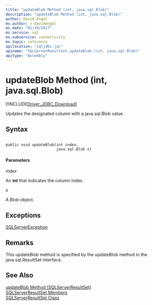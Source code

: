 ```yaml
---
title: "updateBlob Method (int, java.sql.Blob)"
description: "updateBlob Method (int, java.sql.Blob)"
author: David-Engel
ms.author: v-davidengel
ms.date: "01/19/2017"
ms.service: sql
ms.subservice: connectivity
ms.topic: reference
apilocation: "sqljdbc.jar"
apiname: "SQLServerResultSet.updateBlob (int, java.sql.Blob)"
apitype: "Assembly"
---
```

# updateBlob Method (int, java.sql.Blob)
[!INCLUDE[Driver_JDBC_Download](../../../includes/driver_jdbc_download.md)]

  Updates the designated column with a java.sql.Blob value.  
  
## Syntax  
  
```  
  
public void updateBlob(int index,  
                       java.sql.Blob x)  
```  
  
#### Parameters  
 *index*  
  
 An **int** that indicates the column index.  
  
 *x*  
  
 A Blob object.  
  
## Exceptions  
 [SQLServerException](../../../connect/jdbc/reference/sqlserverexception-class.md)  
  
## Remarks  
 This updateBlob method is specified by the updateBlob method in the java.sql.ResultSet interface.  
  
## See Also  
 [updateBlob Method &#40;SQLServerResultSet&#41;](../../../connect/jdbc/reference/updateblob-method-sqlserverresultset.md)   
 [SQLServerResultSet Members](../../../connect/jdbc/reference/sqlserverresultset-members.md)   
 [SQLServerResultSet Class](../../../connect/jdbc/reference/sqlserverresultset-class.md)  
  
  

